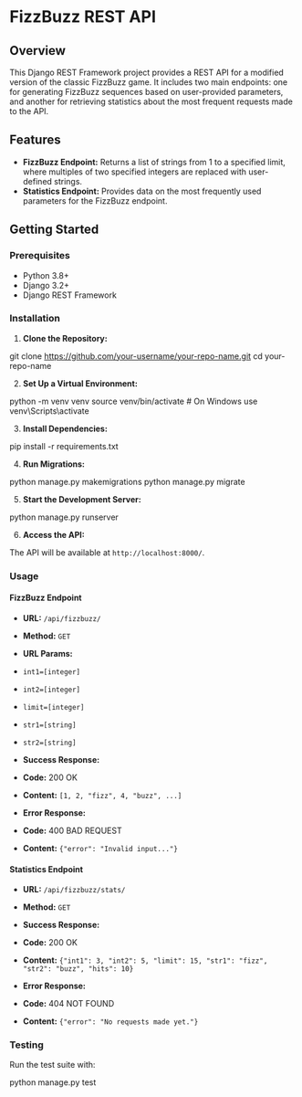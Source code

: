 # FizzBuzz REST API

## Overview

This Django REST Framework project provides a REST API for a modified version of the classic FizzBuzz game. It includes two main endpoints: one for generating FizzBuzz sequences based on user-provided parameters, and another for retrieving statistics about the most frequent requests made to the API.

## Features

- **FizzBuzz Endpoint:** Returns a list of strings from 1 to a specified limit, where multiples of two specified integers are replaced with user-defined strings.
- **Statistics Endpoint:** Provides data on the most frequently used parameters for the FizzBuzz endpoint.

## Getting Started

### Prerequisites

- Python 3.8+
- Django 3.2+
- Django REST Framework

### Installation

1. **Clone the Repository:**

git clone https://github.com/your-username/your-repo-name.git
cd your-repo-name

2. **Set Up a Virtual Environment:**

python -m venv venv
source venv/bin/activate # On Windows use venv\Scripts\activate

3. **Install Dependencies:**

pip install -r requirements.txt

4. **Run Migrations:**

python manage.py makemigrations
python manage.py migrate

5. **Start the Development Server:**

python manage.py runserver

6. **Access the API:**

The API will be available at `http://localhost:8000/`.

### Usage

#### FizzBuzz Endpoint

- **URL:** `/api/fizzbuzz/`
- **Method:** `GET`
- **URL Params:**
- `int1=[integer]`
- `int2=[integer]`
- `limit=[integer]`
- `str1=[string]`
- `str2=[string]`

- **Success Response:**
- **Code:** 200 OK
- **Content:** `[1, 2, "fizz", 4, "buzz", ...]`

- **Error Response:**
- **Code:** 400 BAD REQUEST
- **Content:** `{"error": "Invalid input..."}`

#### Statistics Endpoint

- **URL:** `/api/fizzbuzz/stats/`
- **Method:** `GET`

- **Success Response:**
- **Code:** 200 OK
- **Content:** `{"int1": 3, "int2": 5, "limit": 15, "str1": "fizz", "str2": "buzz", "hits": 10}`

- **Error Response:**
- **Code:** 404 NOT FOUND
- **Content:** `{"error": "No requests made yet."}`

### Testing

Run the test suite with:

python manage.py test
